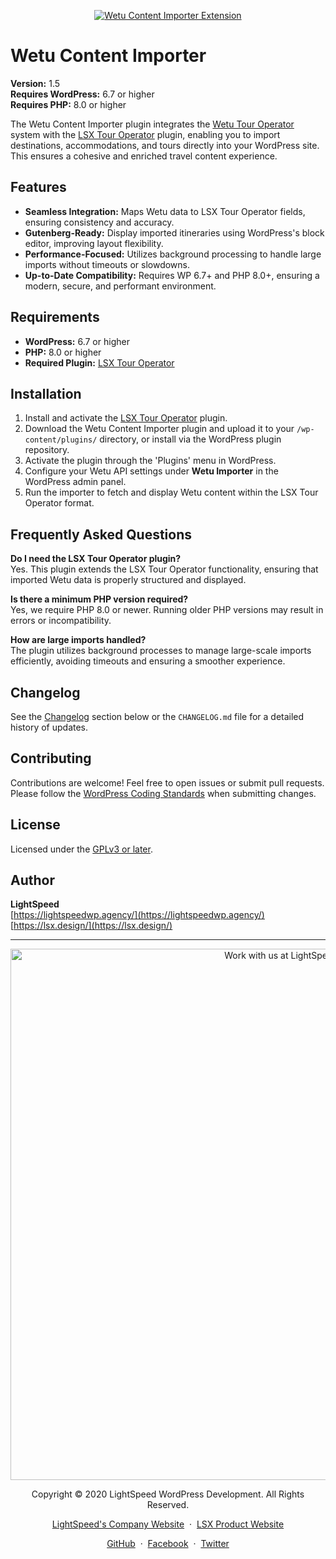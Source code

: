 <p align="center"><a target="_blank" href="https://www.lsdev.biz/lsx/extensions/wetu-importer/"><img src="https://www.lsdev.biz/lsx/wp-content/uploads/2020/09/lsx-importer-for-wetu-banner-1544x500-1.png" alt="Wetu Content Importer Extension"></a>
</p>

# Wetu Content Importer

**Version:** 1.5  
**Requires WordPress:** 6.7 or higher  
**Requires PHP:** 8.0 or higher

The Wetu Content Importer plugin integrates the [Wetu Tour Operator](https://wetu.com/) system with the [LSX Tour Operator](https://wordpress.org/plugins/tour-operator/) plugin, enabling you to import destinations, accommodations, and tours directly into your WordPress site. This ensures a cohesive and enriched travel content experience.

## Features

- **Seamless Integration:** Maps Wetu data to LSX Tour Operator fields, ensuring consistency and accuracy.
- **Gutenberg-Ready:** Display imported itineraries using WordPress's block editor, improving layout flexibility.
- **Performance-Focused:** Utilizes background processing to handle large imports without timeouts or slowdowns.
- **Up-to-Date Compatibility:** Requires WP 6.7+ and PHP 8.0+, ensuring a modern, secure, and performant environment.

## Requirements

- **WordPress:** 6.7 or higher
- **PHP:** 8.0 or higher
- **Required Plugin:** [LSX Tour Operator](https://wordpress.org/plugins/tour-operator/)

## Installation

1. Install and activate the [LSX Tour Operator](https://wordpress.org/plugins/tour-operator/) plugin.
2. Download the Wetu Content Importer plugin and upload it to your `/wp-content/plugins/` directory, or install via the WordPress plugin repository.
3. Activate the plugin through the 'Plugins' menu in WordPress.
4. Configure your Wetu API settings under **Wetu Importer** in the WordPress admin panel.
5. Run the importer to fetch and display Wetu content within the LSX Tour Operator format.

## Frequently Asked Questions

**Do I need the LSX Tour Operator plugin?**  
Yes. This plugin extends the LSX Tour Operator functionality, ensuring that imported Wetu data is properly structured and displayed.

**Is there a minimum PHP version required?**  
Yes, we require PHP 8.0 or newer. Running older PHP versions may result in errors or incompatibility.

**How are large imports handled?**  
The plugin utilizes background processes to manage large-scale imports efficiently, avoiding timeouts and ensuring a smoother experience.

## Changelog

See the [Changelog](#changelog) section below or the `CHANGELOG.md` file for a detailed history of updates.

## Contributing

Contributions are welcome! Feel free to open issues or submit pull requests. Please follow the [WordPress Coding Standards](https://developer.wordpress.org/coding-standards/wordpress-coding-standards/) when submitting changes.

## License

Licensed under the [GPLv3 or later](https://www.gnu.org/licenses/gpl-3.0.html).

## Author

**LightSpeed**  
[https://lightspeedwp.agency/](https://lightspeedwp.agency/)  
[https://lsx.design/](https://lsx.design/)

---
<p align="center">
  <a href="https://www.lsdev.biz/contact/"><img src="https://www.lsdev.biz/wp-content/uploads/2020/02/work-with-lightspeed.png" width="850" alt="Work with us at LightSpeed"></a>
</p>
<p align="center">
  Copyright © 2020 LightSpeed WordPress Development. All Rights Reserved.
</p>
<p align="center">
  <a href="https://www.lsdev.biz">LightSpeed's Company Website</a> &nbsp;&middot;&nbsp;
  <a href="https://www.lsdev.biz/lsx/">LSX Product Website</a>
</p>
<p align="center">
  <a href="https://github.com/lightspeeddevelopment">GitHub</a> &nbsp;&middot;&nbsp;
  <a href="https://facebook.com/lightspeedwordpressdevelopment">Facebook</a> &nbsp;&middot;&nbsp;
  <a href="https://twitter.com/lightspeedwp">Twitter</a>
</p>
